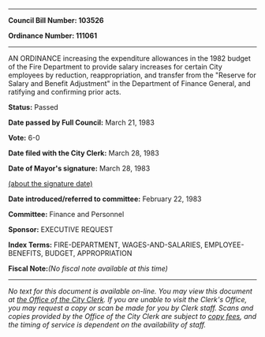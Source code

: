 

********

**Council Bill Number: 103526**
   
**Ordinance Number: 111061**
********

 AN ORDINANCE increasing the expenditure allowances in the 1982 budget of the Fire Department to provide salary increases for certain City employees by reduction, reappropriation, and transfer from the "Reserve for Salary and Benefit Adjustment" in the Department of Finance General, and ratifying and confirming prior acts.

**Status:** Passed
   
**Date passed by Full Council:** March 21, 1983
   
**Vote:** 6-0
   
**Date filed with the City Clerk:** March 28, 1983
   
**Date of Mayor's signature:** March 28, 1983
   
[(about the signature date)](/~public/approvaldate.htm)
   
   
   
**Date introduced/referred to committee:** February 22, 1983
   
**Committee:** Finance and Personnel
   
**Sponsor:** EXECUTIVE REQUEST
   
   
**Index Terms:** FIRE-DEPARTMENT, WAGES-AND-SALARIES, EMPLOYEE-BENEFITS, BUDGET, APPROPRIATION

**Fiscal Note:**_(No fiscal note available at this time)_
********

_No text for this document is available on-line. You may view this document at [the Office of the City Clerk](http://www.seattle.gov/leg/clerk/contactUs.htm). If you are unable to visit the Clerk's Office, you may request a copy or scan be made for you by Clerk staff. Scans and copies provided by the Office of the City Clerk are subject to [copy fees](http://clerk.seattle.gov/~public/clerkfees.htm), and the timing of service is dependent on the availability of staff._

